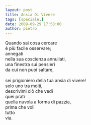 ```yaml
---
layout: post
title: Ansia Di Vivere
tags: [speciale,]
date: 2009-09-29 17:58:00
author: pietro
---
```

Quando sai cosa cercare<br/>è più facile osservare;<br/>annegati<br/>nella sua coscienza annullati,<br/>una finestra sui pensieri<br/>da cui non puoi saltare,<br/><br/>sei prigioniero della tua ansia di vivere!<br/>solo uno tra molti,<br/>descrivimi ciò che vedi<br/>quei prati<br/>quella nuvola a forma di pazzia,<br/>prima che voli<br/>tutto<br/>via.
